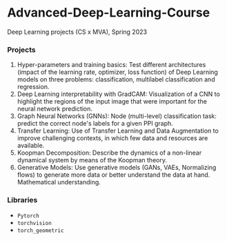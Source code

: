 # Advanced-Deep-Learning-Course
Deep Learning projects (CS x MVA), Spring 2023

### Projects
1. Hyper-parameters and training basics: Test different architectures (impact of the learning rate, optimizer, loss function) of Deep Learning models on three problems: classification, multilabel classification and regression.
2. Deep Learning interpretability with GradCAM: Visualization of a CNN to highlight the regions of the input image that were important for the neural network prediction.
3. Graph Neural Networks (GNNs): Node (multi-level) classification task: predict the correct node's labels for a given PPI graph.
4. Transfer Learning: Use of Transfer Learning and Data Augmentation to improve challenging contexts, in which few data and resources are available.
5. Koopman Decomposition: Describe the dynamics of a non-linear dynamical system by means of the Koopman theory.
6. Generative Models: Use generative models (GANs, VAEs, Normalizing flows) to generate more data or better understand the data at hand. Mathematical understanding.

### Libraries
* ```Pytorch```
* ```torchvision```
* ```torch_geometric```
